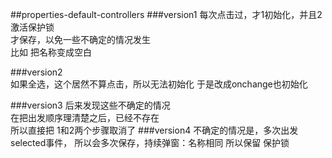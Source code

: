 ##properties-default-controllers
###version1
每次点击过，才1初始化，并且2激活保护锁  
才保存，以免一些不确定的情况发生  
比如 把名称变成空白

###version2  
如果全选，这个居然不算点击，所以无法初始化
于是改成onchange也初始化

###version3
后来发现这些不确定的情况  
在把出发顺序理清楚之后，已经不存在  
所以直接把
1和2两个步骤取消了
###version4
不确定的情况是，多次出发selected事件，
所以会多次保存，持续弹窗：名称相同
所以保留 保护锁